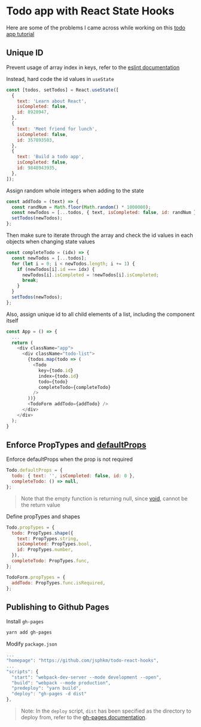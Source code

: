 # Todo app with React State Hooks
Here are some of the problems I came across while working on this [todo app tutorial](https://scotch.io/tutorials/build-a-react-to-do-app-with-react-hooks-no-class-components)

## Unique ID
Prevent usage of array index in keys, refer to the [eslint documentation](https://github.com/yannickcr/eslint-plugin-react/blob/master/docs/rules/no-array-index-key.md)

Instead, hard code the id values in `useState`
```js
const [todos, setTodos] = React.useState([
  {
    text: 'Learn about React',
    isCompleted: false,
    id: 8928947,
  },
  {
    text: 'Meet friend for lunch',
    isCompleted: false,
    id: 357893503,
  },
  {
    text: 'Build a todo app',
    isCompleted: false,
    id: 9848943935,
  },
]);
```

Assign random whole integers when adding to the state
```js
const addTodo = (text) => {
  const randNum = Math.floor(Math.random() * 1000000);
  const newTodos = [...todos, { text, isCompleted: false, id: randNum }];
  setTodos(newTodos);
};
```

Then make sure to iterate through the array and check the id values in each objects when changing state values
```js
const completeTodo = (idx) => {
  const newTodos = [...todos];
  for (let i = 0; i < newTodos.length; i += 1) {
    if (newTodos[i].id === idx) {
      newTodos[i].isCompleted = !newTodos[i].isCompleted;
      break;
    }
  }
  setTodos(newTodos);
};
```

Also, assign unique id to all child elements of a list, including the component itself
```js
const App = () => {
  ...
  return (
    <div className="app">
      <div className="todo-list">
        {todos.map(todo => (
          <Todo
            key={todo.id}
            index={todo.id}
            todo={todo}
            completeTodo={completeTodo}
          />
        ))}
        <TodoForm addTodo={addTodo} />
      </div>
    </div>
  );
}
```

## Enforce PropTypes and [defaultProps](https://github.com/yannickcr/eslint-plugin-react/blob/master/docs/rules/require-default-props.md)

Enforce defaultProps when the prop is not required
```js
Todo.defaultProps = {
  todo: { text: '', isCompleted: false, id: 0 },
  completeTodo: () => null,
};
```
> Note that the empty function is returning null, since [void](https://stackoverflow.com/questions/47438546/typescript-react-empty-function-as-defaultprops), cannot be the return value

Define propTypes and shapes
```js
Todo.propTypes = {
  todo: PropTypes.shape({
    text: PropTypes.string,
    isCompleted: PropTypes.bool,
    id: PropTypes.number,
  }),
  completeTodo: PropTypes.func,
};

TodoForm.propTypes = {
  addTodo: PropTypes.func.isRequired,
};
```

## Publishing to Github Pages
Install `gh-pages`
```sh
yarn add gh-pages
```

Modify `package.json`
```js
...
"homepage": "https://github.com/jsphkm/todo-react-hooks",
...
"scripts": {
  "start": "webpack-dev-server --mode development --open",
  "build": "webpack --mode production",
  "predeploy": "yarn build",
  "deploy": "gh-pages -d dist"
},
```
> Note: In the `deploy` script, `dist` has been specified as the directory to deploy from, refer to the [gh-pages documentation](https://www.npmjs.com/package/gh-pages#command-line-utility).

